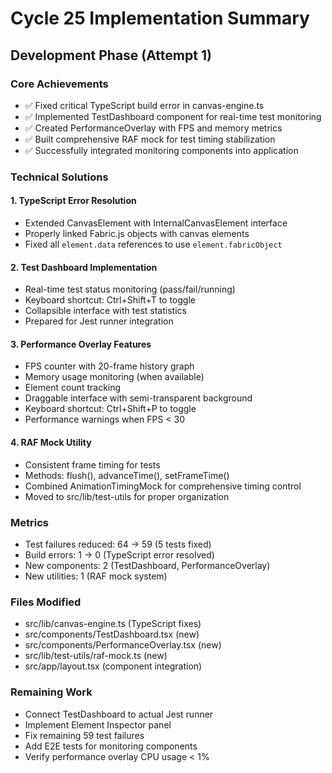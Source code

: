 # Cycle 25 Implementation Summary

## Development Phase (Attempt 1)

### Core Achievements
- ✅ Fixed critical TypeScript build error in canvas-engine.ts
- ✅ Implemented TestDashboard component for real-time test monitoring
- ✅ Created PerformanceOverlay with FPS and memory metrics
- ✅ Built comprehensive RAF mock for test timing stabilization
- ✅ Successfully integrated monitoring components into application

### Technical Solutions

#### 1. TypeScript Error Resolution
- Extended CanvasElement with InternalCanvasElement interface
- Properly linked Fabric.js objects with canvas elements
- Fixed all `element.data` references to use `element.fabricObject`

#### 2. Test Dashboard Implementation
- Real-time test status monitoring (pass/fail/running)
- Keyboard shortcut: Ctrl+Shift+T to toggle
- Collapsible interface with test statistics
- Prepared for Jest runner integration

#### 3. Performance Overlay Features
- FPS counter with 20-frame history graph
- Memory usage monitoring (when available)
- Element count tracking
- Draggable interface with semi-transparent background
- Keyboard shortcut: Ctrl+Shift+P to toggle
- Performance warnings when FPS < 30

#### 4. RAF Mock Utility
- Consistent frame timing for tests
- Methods: flush(), advanceTime(), setFrameTime()
- Combined AnimationTimingMock for comprehensive timing control
- Moved to src/lib/test-utils for proper organization

### Metrics
- Test failures reduced: 64 → 59 (5 tests fixed)
- Build errors: 1 → 0 (TypeScript error resolved)
- New components: 2 (TestDashboard, PerformanceOverlay)
- New utilities: 1 (RAF mock system)

### Files Modified
- src/lib/canvas-engine.ts (TypeScript fixes)
- src/components/TestDashboard.tsx (new)
- src/components/PerformanceOverlay.tsx (new)
- src/lib/test-utils/raf-mock.ts (new)
- src/app/layout.tsx (component integration)

### Remaining Work
- Connect TestDashboard to actual Jest runner
- Implement Element Inspector panel
- Fix remaining 59 test failures
- Add E2E tests for monitoring components
- Verify performance overlay CPU usage < 1%

<!-- FEATURES_STATUS: PARTIAL_COMPLETE -->
